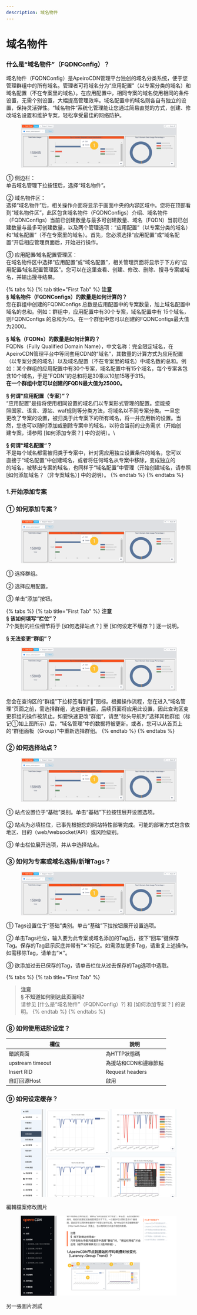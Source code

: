 ```yaml
---
description: 域名物件
---
```


# 域名物件



### **什么是“域名物件”（FQDNConfig）？** <a href="#e4-bb-80-e4-b9-88-e6-98-af-e2-80-9c-e5-9f-9f-e5-90-8d-e7-89-a9-e4-bb-b6-e2-80-9d-ef-bc-88fqdnconfig" id="e4-bb-80-e4-b9-88-e6-98-af-e2-80-9c-e5-9f-9f-e5-90-8d-e7-89-a9-e4-bb-b6-e2-80-9d-ef-bc-88fqdnconfig"></a>

域名物件（FQDNConfig）是ApeiroCDN管理平台独创的域名分类系统，便于您管理群组中的所有域名。管理者可将域名分为“应用配置”（以专案分类的域名）和域名配置（不在专案里的域名）。在应用配置中，相同专案的域名使用相同的条件设置，无需个别设置，大幅提高管理效率。域名配置中的域名则各自有独立的设置，保持灵活弹性。“域名物件”系统化管理能让您通过简易直觉的方式，创建、修改域名设置和维护专案，轻松享受最佳的网络防护。

<figure><img src="../.gitbook/assets/截圖 2024-01-11 16.38.45.png" alt=""><figcaption></figcaption></figure>

① 侧边栏：\
单击域名管理下拉按钮后，选择“域名物件”。

② 域名物件区：\
选择“域名物件”后，相关操作介面将显示于画面中央的内容区域中。您将在顶部看到“域名物件区”，此区包含域名物件（FQDNConfigs）介绍、域名物件（FQDNConfigs）当前已创建数量与最多可创建数量、域名（FQDN）当前已创建数量与最多可创建数量，以及两个管理选项：“应用配置”（以专案分类的域名）和“域名配置”（不在专案里的域名）。首先，您必须选择“应用配置”或“域名配置”开启相应管理页面后，开始进行操作。

③ 应用配置⁄域名配置管理区：\
在域名物件区中选择“应用配置”或“域名配置”，相关管理页面将显示于下方的“应用配置⁄域名配置管理区”。您可以在这里查看、创建、修改、删除、搜寻专案或域名，并输出搜寻结果。



{% tabs %}
{% tab title="First Tab" %}
**注意**\
**§   域名物件（FQDNConfigs）的数量是如何计算的？**\
您在群组中创建的FQDNConfigs 总数是应用配置中的专案数量，加上域名配置中域名的总和。例如：群组中，应用配置中有30个专案，域名配置中有 15个域名，则FQDNConfigs 的总和为45。在一个群组中您可以创建的FQDNConfigs最大值为2000。



**§   域名（FQDNs）的数量是如何计算的？**\
FQDNs（Fully Qualified Domain Name），中文名称：完全限定域名，在ApeiroCDN管理平台中等同套用CDN的“域名”，其数量的计算方式为应用配置（以专案分类的域名）以及域名配置（不在专案里的域名）中域名数的总和。例如：某个群组的应用配置中有30个专案，域名配置中有15个域名，每个专案各包含10个域名，于是“FQDN”的总和将是30乘以10加15等于315。\
**在一个群组中您可以创建的FQDN最大值为25000。**



**§   何谓“应用配置（专案）”？**\
“应用配置”是指将使用相同设置的域名们以专案形式管理的配置。您能按\
照国家、语言、源站、waf规则等分类方法，将域名以不同专案分类。一旦您\
更改了专案的设置，被归类于此专案下的所有域名，将一并应用新的设置。当\
然，您也可以随时添加或删除专案中的域名，以符合当前的业务需求（开始创\
建专案，请参照 \[如何添加专案？] 中的说明）。\


**§   何谓“域名配置“？**\
不是每个域名都需被归类于专案中，针对需应用独立设置条件的域名，您可以\
直接于“域名配置”中创建域名，或者将任何域名从专案中移除，变成独立的\
的域名，被移出专案的域名，也同样于“域名配置”中管理（开始创建域名，请参照 \[如何添加域名？（非专案域名）] 中的说明）。
{% endtab %}
{% endtabs %}



### **1.开始添加专案** <a href="#id-1-e5-bc-80-e5-a7-8b-e6-b7-bb-e5-8a-a0-e4-b8-93-e6-a1-88" id="id-1-e5-bc-80-e5-a7-8b-e6-b7-bb-e5-8a-a0-e4-b8-93-e6-a1-88"></a>

### **① 如何添加专案？** <a href="#e2-91-a0-e5-a6-82-e4-bd-95-e6-b7-bb-e5-8a-a0-e4-b8-93-e6-a1-88-ef-bc-9f" id="e2-91-a0-e5-a6-82-e4-bd-95-e6-b7-bb-e5-8a-a0-e4-b8-93-e6-a1-88-ef-bc-9f"></a>

<figure><img src="../.gitbook/assets/截圖 2024-01-11 16.38.45.png" alt=""><figcaption></figcaption></figure>

① 选择群组。

② 选择应用配置。

③ 单击“添加”按钮。



{% tabs %}
{% tab title="First Tab" %}
**注意**\
**§   该如何填写“栏位”？**\
7个类别的栏位细节将于 \[如何选择站点？] 至 \[如何设定不缓存？] 逐一说明。

**§   无法变更“群组”？**

<figure><img src="../.gitbook/assets/截圖 2024-01-11 16.38.45.png" alt=""><figcaption></figcaption></figure>

您会在查询区的“群组”下拉标签看到“🚫”图标。根据操作流程，您在进入“域名管理”页面之前，需选择群组，选定群组后，后续页面将应用此设置，因此查询区变更群组的操作被禁止。如要快速更改“群组”，请至“标头导航列”选择其他群组（标记①如上图所示）后，“域名管理”中的数据将被更新。或者，您可以从首页上的“群组面板（Group）”中重新选择群组。
{% endtab %}
{% endtabs %}



### **② 如何选择站点？** <a href="#e2-91-a1-e5-a6-82-e4-bd-95-e9-80-89-e6-8b-a9-e7-ab-99-e7-82-b9-ef-bc-9f" id="e2-91-a1-e5-a6-82-e4-bd-95-e9-80-89-e6-8b-a9-e7-ab-99-e7-82-b9-ef-bc-9f"></a>

<figure><img src="../.gitbook/assets/截圖 2024-01-11 16.38.45.png" alt=""><figcaption></figcaption></figure>

① 站点设置位于“基础”类别。单击“基础”下拉按钮展开设置选项。

② 站点为必填栏位，已事先根据您的网站特性部署完成。可能的部署方式包含依地区、目的（web/websocket/API）或风险级别。

③ 单击栏位展开选项，并从中选择站点。



### **③ 如何为专案或域名选择/新增Tags？** <a href="#e2-91-a2-e5-a6-82-e4-bd-95-e4-b8-ba-e4-b8-93-e6-a1-88-e6-88-96-e5-9f-9f-e5-90-8d-e9-80-89-e6-8b-a9-e" id="e2-91-a2-e5-a6-82-e4-bd-95-e4-b8-ba-e4-b8-93-e6-a1-88-e6-88-96-e5-9f-9f-e5-90-8d-e9-80-89-e6-8b-a9-e"></a>

<figure><img src="../.gitbook/assets/截圖 2024-01-11 16.38.45.png" alt=""><figcaption></figcaption></figure>

① Tags设置位于“基础”类别。单击“基础”下拉按钮展开设置选项。

② 单击Tags栏位，输入要为此专案或域名添加的Tag后，按下“回车”键保存Tag。保存的Tag显示灰底并带有“✕”标记。如需添加更多Tag，请重复上述操作。如需移除Tag，请单击“✕”。

③ 欲添加过去已保存的Tag，请单击栏位从过去保存的Tag选项中选取。

{% tabs %}
{% tab title="First Tab" %}
> **注意**\
> **§   不知道如何到达此页面吗?**\
> 请参见 \[什么是“域名物件”（FQDNConfig）?] 和 \[如何添加专案？] 的说明。
{% endtab %}
{% endtabs %}

### **⑧ 如何使用进阶设定？** <a href="#e2-91-a7-e5-a6-82-e4-bd-95-e4-bd-bf-e7-94-a8-e8-bf-9b-e9-98-b6-e8-ae-be-e5-ae-9a-ef-bc-9f" id="e2-91-a7-e5-a6-82-e4-bd-95-e4-bd-bf-e7-94-a8-e8-bf-9b-e9-98-b6-e8-ae-be-e5-ae-9a-ef-bc-9f"></a>



<table><thead><tr><th width="250">欄位</th><th>說明</th></tr></thead><tbody><tr><td>錯誤頁面</td><td>為HTTP狀態碼</td></tr><tr><td>upstream timeout</td><td>為援站和CDN和邊緣節點</td></tr><tr><td>Insert RID</td><td>Request headers</td></tr><tr><td>自訂回源Host</td><td>啟用</td></tr></tbody></table>



### **⑨ 如何设定缓存？** <a href="#e2-91-a8-e5-a6-82-e4-bd-95-e8-ae-be-e5-ae-9a-e7-bc-93-e5-a-d-98-ef-bc-9f" id="e2-91-a8-e5-a6-82-e4-bd-95-e8-ae-be-e5-ae-9a-e7-bc-93-e5-a-d-98-ef-bc-9f"></a>

<figure><img src="../.gitbook/assets/截圖 2024-01-12 14.28.19.png" alt=""><figcaption></figcaption></figure>

編輯檔案修改圖片

<figure><img src="../.gitbook/assets/截圖 2024-01-08 11.43.16.png" alt=""><figcaption></figcaption></figure>

另一張圖片測試

